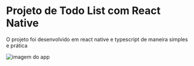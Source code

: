 # Projeto de Todo List com React Native

O projeto foi desenvolvido em react native e typescript de maneira simples e prática

![imagem do app]('https://raw.githubusercontent.com/Ruanv123/todo-react-native/main/img1.png')
